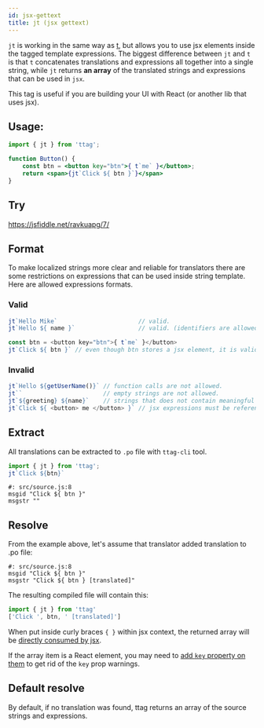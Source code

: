 ```yaml
---
id: jsx-gettext
title: jt (jsx gettext)
---
```


`jt` is working in the same way as [t](reference-t-tag.md), but allows you to
use jsx elements inside the tagged template expressions. The biggest difference between `jt` and `t` is that `t` concatenates translations and expressions all together into a single string, while `jt` returns **an array** of the translated strings and expressions that can be used in `jsx`.

This tag is useful if you are building your UI with React (or another lib that uses jsx).

## Usage:

```jsx
import { jt } from 'ttag';

function Button() {
    const btn = <button key="btn">{ t`me` }</button>;
    return <span>{jt`Click ${ btn }`}</span>
}
```

## Try

https://jsfiddle.net/ravkuapg/7/

## Format

To make localized strings more clear and reliable for translators there are some restrictions on expressions that can be used inside string template. Here are allowed expressions formats.

### Valid

```js
jt`Hello Mike`                       // valid.
jt`Hello ${ name }`                  // valid. (identifiers are allowed)

const btn = <button key="btn">{ t`me` }</button>
jt`Click ${ btn }` // even though btn stores a jsx element, it is valid because `btn` is an identifier.
```

### Invalid

```js
jt`Hello ${getUserName()}` // function calls are not allowed.
jt``                       // empty strings are not allowed.
jt`${greeting} ${name}`    // strings that does not contain meaningful information are not allowed.
jt`Click ${ <button> me </button> }` // jsx expressions must be referenced through a variables 
```

## Extract

All translations can be extracted to `.po` file with `ttag-cli` tool.

```js
import { jt } from 'ttag';
jt`Click ${btn}`
```

```po
#: src/source.js:8
msgid "Click ${ btn }"
msgstr ""
```

## Resolve

From the example above, let's assume that translator added translation to .po file:

```po
#: src/source.js:8
msgid "Click ${ btn }"
msgstr "Click ${ btn } [translated]"
```

The resulting compiled file will contain this:

```js
import { jt } from 'ttag'
['Click ', btn, ' [translated]']
```

When put inside curly braces `{ }` within jsx context, the returned array will be [directly consumed by jsx](https://facebook.github.io/react/docs/lists-and-keys.html).

If the array item is a React element, you may need to [add `key` property on them](https://facebook.github.io/react/docs/lists-and-keys.html#keys) to get rid of the `key` prop warnings.

## Default resolve

By default, if no translation was found, ttag returns an array of the source strings and expressions.
